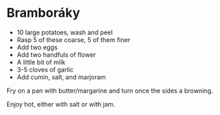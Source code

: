 

# Bramboráky

- 10 large potatoes, wash and peel
- Rasp 5 of these coarse, 5 of them finer
- Add two eggs
- Add two handfuls of flower
- A little bit of milk
- 3-5 cloves of garlic
- Add cumin, salt, and marjoram

Fry on a pan with butter/margarine and turn once the sides a browning.

Enjoy hot, either with salt or with jam.
